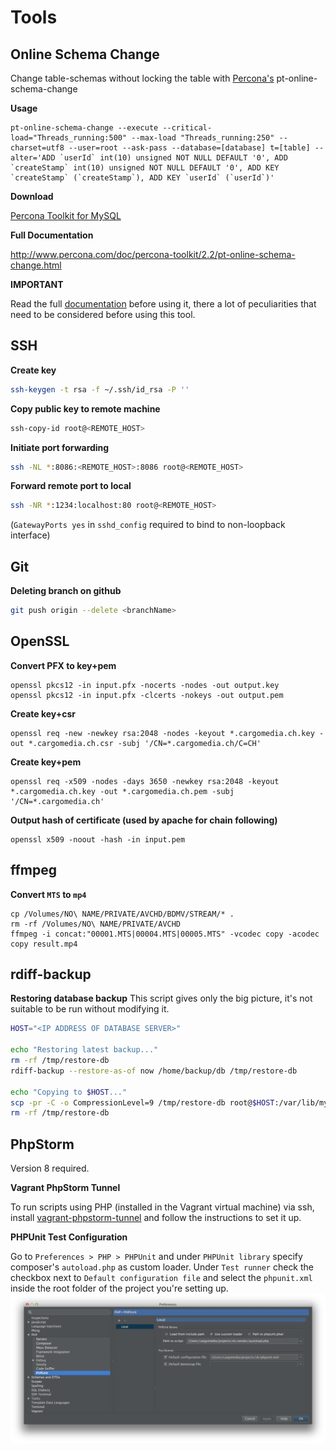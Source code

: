 Tools
=====

Online Schema Change
--------------------
Change table-schemas without locking the table with [Percona's](http://www.percona.com/) pt-online-schema-change

**Usage**

```shell
pt-online-schema-change --execute --critical-load="Threads_running:500" --max-load "Threads_running:250" --charset=utf8 --user=root --ask-pass --database=[database] t=[table] --alter='ADD `userId` int(10) unsigned NOT NULL DEFAULT '0', ADD `createStamp` int(10) unsigned NOT NULL DEFAULT '0', ADD KEY `createStamp` (`createStamp`), ADD KEY `userId` (`userId`)'
```

**Download**

[Percona Toolkit for MySQL](http://www.percona.com/software/percona-toolkit)

**Full Documentation**

http://www.percona.com/doc/percona-toolkit/2.2/pt-online-schema-change.html

**IMPORTANT**

Read the full [documentation](http://www.percona.com/doc/percona-toolkit/2.2/pt-online-schema-change.html) before using it, there a lot of peculiarities that need to be considered before using this tool.


SSH
---
**Create key**

```bash
ssh-keygen -t rsa -f ~/.ssh/id_rsa -P ''
```

**Copy public key to remote machine**

```bash
ssh-copy-id root@<REMOTE_HOST>
```

**Initiate port forwarding**

```bash
ssh -NL *:8086:<REMOTE_HOST>:8086 root@<REMOTE_HOST>
```

**Forward remote port to local**

```bash
ssh -NR *:1234:localhost:80 root@<REMOTE_HOST>
```
(`GatewayPorts yes` in `sshd_config` required to bind to non-loopback interface)


Git
---
**Deleting branch on github**

```bash
git push origin --delete <branchName>
```


OpenSSL
-------
**Convert PFX to key+pem**

```
openssl pkcs12 -in input.pfx -nocerts -nodes -out output.key
openssl pkcs12 -in input.pfx -clcerts -nokeys -out output.pem
```

**Create key+csr**

```
openssl req -new -newkey rsa:2048 -nodes -keyout *.cargomedia.ch.key -out *.cargomedia.ch.csr -subj '/CN=*.cargomedia.ch/C=CH'
```

**Create key+pem**
```
openssl req -x509 -nodes -days 3650 -newkey rsa:2048 -keyout *.cargomedia.ch.key -out *.cargomedia.ch.pem -subj '/CN=*.cargomedia.ch'
```

**Output hash of certificate (used by apache for chain following)**
```
openssl x509 -noout -hash -in input.pem
```


ffmpeg
------
**Convert `MTS` to `mp4`**
```
cp /Volumes/NO\ NAME/PRIVATE/AVCHD/BDMV/STREAM/* .
rm -rf /Volumes/NO\ NAME/PRIVATE/AVCHD
ffmpeg -i concat:"00001.MTS|00004.MTS|00005.MTS" -vcodec copy -acodec copy result.mp4
```

rdiff-backup
------------
**Restoring database backup**
This script gives only the big picture, it's not suitable to be run without modifying it.
```sh
HOST="<IP ADDRESS OF DATABASE SERVER>"

echo "Restoring latest backup..."
rm -rf /tmp/restore-db
rdiff-backup --restore-as-of now /home/backup/db /tmp/restore-db

echo "Copying to $HOST..."
scp -pr -C -o CompressionLevel=9 /tmp/restore-db root@$HOST:/var/lib/mysql
rm -rf /tmp/restore-db
```

PhpStorm
--------
Version 8 required.

**Vagrant PhpStorm Tunnel**

To run scripts using PHP (installed in the Vagrant virtual machine) via ssh, install
[vagrant-phpstorm-tunnel](https://github.com/cargomedia/vagrant-phpstorm-tunnel) and follow the instructions to set it up.

**PHPUnit Test Configuration**

Go to `Preferences > PHP > PHPUnit` and under `PHPUnit library` specify composer's `autoload.php` as custom loader. Under `Test runner` check the checkbox next to `Default configuration file` and select the `phpunit.xml` inside the root folder of the project you're setting up.
![PhpStorm screenshot](img/phpstorm-phpunit-configuration.png)
